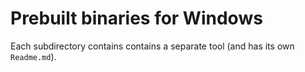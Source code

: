 Prebuilt binaries for Windows
=============================

Each subdirectory contains contains a separate tool (and has its own `Readme.md`).
